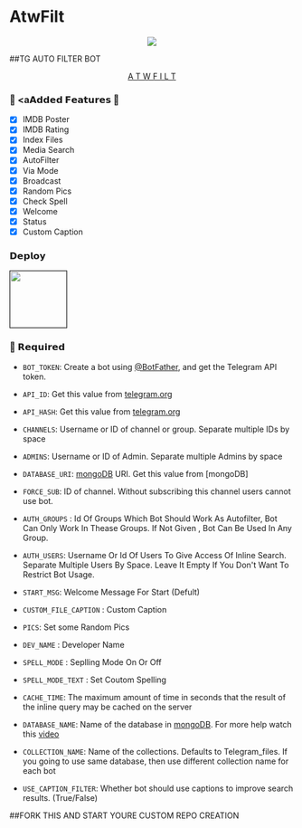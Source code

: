 # AtwFilt
<p align="center">
  <img src="https://media3.giphy.com/media/1mgn6xWiu5IPZnDSlk/giphy.gif?cid=ecf05e47xmfqldroni362a9wet3v89j1xmf7auvamznyfclf&rid=giphy.gif&ct=g"
</p>
  
##TG AUTO FILTER BOT

<p align="center">
  <a href="t.me/RecallMvbadmin_Bot">A T W F I L T</a>
</p>



 

### 🔘 <a𝗔𝗱𝗱𝗲𝗱 𝗙𝗲𝗮𝘁𝘂𝗿𝗲𝘀</a> 🔘

- [x] IMDB Poster
- [x] IMDB Rating
- [x] Index Files
- [x] Media Search
- [x] AutoFilter 
- [x] Via Mode
- [x] Broadcast 
- [x] Random Pics
- [x] Check Spell
- [x] Welcome
- [x] Status
- [x] Custom Caption

###  𝗗𝗲𝗽𝗹𝗼𝘆

<a href="https://heroku.com/deploy?template=https://github.com/illuzX/AtwFilt.git"><img src="https://jeffdevslife.com/p/deploy-node-application-to-heroku/cover_hua33af6a1fb06ac2354af4ce783ce023c_35780_1024x0_resize_q75_box.jpg"  border="1" height="100" width="100" align="center" /></a>


### 📍 𝗥𝗲𝗾𝘂𝗶𝗿𝗲𝗱

* `BOT_TOKEN`: Create a bot using [@BotFather](https://telegram.dog/BotFather), and get the Telegram API token.
* `API_ID`: Get this value from [telegram.org](https://my.telegram.org/apps)
* `API_HASH`: Get this value from [telegram.org](https://my.telegram.org/apps)
* `CHANNELS`: Username or ID of channel or group. Separate multiple IDs by space
* `ADMINS`: Username or ID of Admin. Separate multiple Admins by space
* `DATABASE_URI`: [mongoDB]() URI. Get this value from [mongoDB]

* `FORCE_SUB`: ID of channel. Without subscribing this channel users cannot use bot.
* `AUTH_GROUPS` : Id Of Groups Which Bot Should Work As Autofilter, Bot Can Only Work In Thease Groups. If Not Given , Bot Can Be Used In Any Group.
* `AUTH_USERS`: Username Or Id Of Users To Give Access Of Inline Search. Separate Multiple Users By Space. Leave It Empty If You Don't Want To Restrict Bot Usage.
* `START_MSG`: Welcome Message For Start  (Defult)
* `CUSTOM_FILE_CAPTION` :  Custom Caption 
* `PICS`: Set some Random Pics 
* `DEV_NAME` : Developer Name
* `SPELL_MODE` : Seplling Mode On Or Off
* `SPELL_MODE_TEXT` : Set Coutom Spelling 
* `CACHE_TIME`: The maximum amount of time in seconds that the result of the inline query may be cached on the server
* `DATABASE_NAME`: Name of the database in [mongoDB](https://www.mongodb.com). For more help watch this [video](https://youtu.be/gBLTsH-IXr0)
* `COLLECTION_NAME`: Name of the collections. Defaults to Telegram_files. If you going to use same database, then use different collection name for each bot
* `USE_CAPTION_FILTER`: Whether bot should use captions to improve search results. (True/False)

##FORK THIS AND START YOURE CUSTOM REPO CREATION


